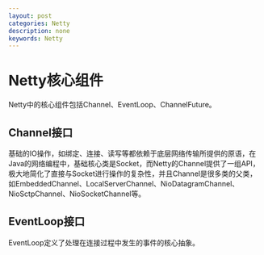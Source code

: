 ```yaml
---
layout: post
categories: Netty
description: none
keywords: Netty
---
```

# Netty核心组件
Netty中的核心组件包括Channel、EventLoop、ChannelFuture。
## Channel接口
基础的IO操作，如绑定、连接、读写等都依赖于底层网络传输所提供的原语，在Java的网络编程中，基础核心类是Socket，而Netty的Channel提供了一组API，极大地简化了直接与Socket进行操作的复杂性，并且Channel是很多类的父类，如EmbeddedChannel、LocalServerChannel、NioDatagramChannel、NioSctpChannel、NioSocketChannel等。
## EventLoop接口
EventLoop定义了处理在连接过程中发生的事件的核心抽象。